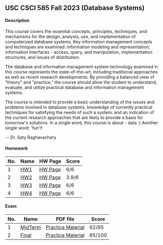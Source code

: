 ## USC CSCI 585 Fall 2023 (Database Systems)

#### Description
  This course covers the essential concepts, principles, techniques, and mechanisms for the design, analysis, use, and implementation of computerized database systems. Key information management concepts and techniques are examined: information modeling and representation; information interfaces - access, query, and manipulation, implementation structures, and issues of distribution.

  The database and information management system technology examined in this course represents the state-of-the-art, including traditional approaches as well as recent research developments. By providing a balanced view of "theory" and "practice," the course should allow the student to understand, evaluate, and utilize practical database and information management systems.

  The course is intended to provide a basic understanding of the issues and problems involved in database systems, knowledge of currently practical techniques for satisfying the needs of such a system, and an indication of the current research approaches that are likely to provide a basis for tomorrow's solutions.
In a single word, this course is about - data :) Another single word: 'fun'!!

  -- Dr. Saty Raghavachary


  #### Homework

|No.|    Name    |HW Page|Score|
|---|------------|--------|-----|
|1|[HW1](https://github.com/MeerzaA/CSCI_585/blob/main/Homeworks/Assignment_01/)|[HW Page](https://github.com/MeerzaA/CSCI_585/blob/main/Homeworks/Assignment_01/CSCI585_Fall23_HW1.jpeg) |6/6|
|2|[HW2](https://github.com/MeerzaA/CSCI_585/blob/main/Homeworks/Assignment_02/)|[HW Page](https://github.com/MeerzaA/CSCI_585/blob/main/Homeworks/Assignment_02/CSCI585_Fall23_HW2.jpeg) |3.9/6|
|3|[HW3](https://github.com/MeerzaA/CSCI_585/blob/main/Homeworks/Assignment_03/)|[HW Page](https://github.com/MeerzaA/CSCI_585/blob/main/Homeworks/Assignment_03/CSCI585_Fall23_HW3.jpeg) |6/6|
|4|[HW4](https://github.com/MeerzaA/CSCI_585/blob/main/Homeworks/Assignment_04/)|[HW Page](https://github.com/MeerzaA/CSCI_585/blob/main/Homeworks/Assignment_04/CSCI585_Fall23_HW4_ML.jpeg) |6/6|



#### Exam

|No.|    Name    |PDF file|Score|
|---|------------|--------|---|
|1|[MidTerm](https://github.com/AaronYang2333/CSCI_570/blob/master/exam1/Exam_1_Rubrics.pdf)|[Practice Material](https://github.com/AaronYang2333/CSCI_570/blob/master/exam1/Practice_Exam.pdf) |62/85|
|2|[Final](https://github.com/AaronYang2333/CSCI_570/blob/master/exam2/Exam2_Rubrics.pdf)|[Practice Material](https://github.com/AaronYang2333/CSCI_570/blob/master/exam2/Practice_Exam.pdf) |85/100|













